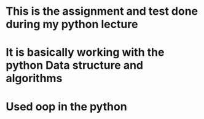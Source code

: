 # This is the assignment and test done during my python lecture
# It is basically working with the python Data structure and algorithms
# Used oop in the python
